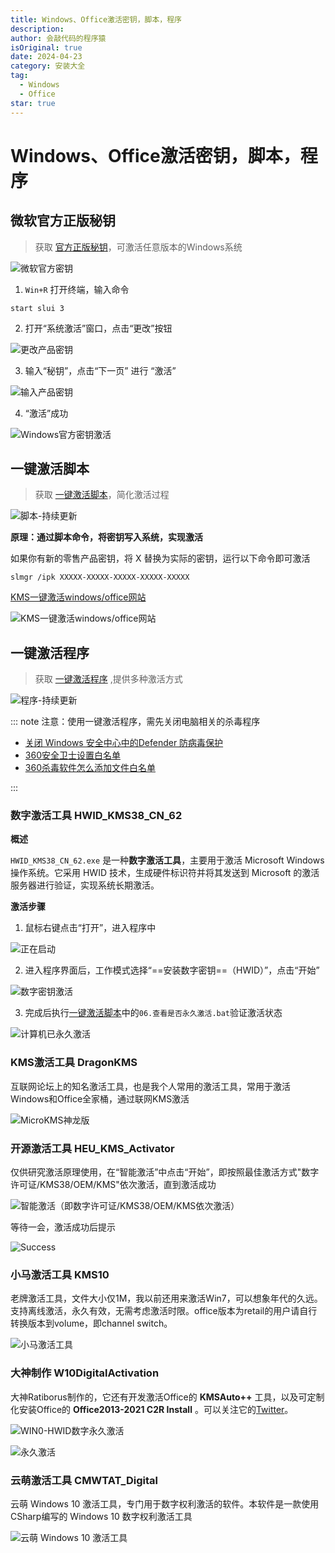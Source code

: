 ```yaml
---
title: Windows、Office激活密钥，脚本，程序
description:
author: 会敲代码的程序猿
isOriginal: true
date: 2024-04-23
category: 安装大全
tag:
  - Windows
  - Office
star: true
---
```


# Windows、Office激活密钥，脚本，程序

## 微软官方正版秘钥

> 获取 [官方正版秘钥](https://m.tb.cn/h.g0ZtnKz?tk=OoXyWIKR74J)，可激活任意版本的Windows系统

![微软官方密钥](http://img.geekyspace.cn/pictures/2024/202404231858402.png)

1. `Win+R` 打开终端，输入命令

```shell
start slui 3
```

2. 打开“系统激活”窗口，点击“更改”按钮

![更改产品密钥](http://img.geekyspace.cn/pictures/2024/202404232040995.png)

3. 输入“秘钥”，点击“下一页” 进行 “激活”

![输入产品密钥](http://img.geekyspace.cn/pictures/2024/202404232318292.png)

4. “激活”成功

![Windows官方密钥激活](http://img.geekyspace.cn/pictures/2024/202404232327475.png)

## 一键激活脚本

> 获取 [一键激活脚本](https://m.tb.cn/h.g0ZtnKz?tk=OoXyWIKR74J)，简化激活过程

![脚本-持续更新](http://img.geekyspace.cn/pictures/2024/202404231900072.png)

**原理：通过脚本命令，将密钥写入系统，实现激活**

如果你有新的零售产品密钥，将 X 替换为实际的密钥，运行以下命令即可激活

```shell
slmgr /ipk XXXXX-XXXXX-XXXXX-XXXXX-XXXXX
```

[KMS一键激活windows/office网站](https://kms.cx/)

![KMS一键激活windows/office网站](http://img.geekyspace.cn/pictures/2024/202404240116136.png)

## 一键激活程序

> 获取 [一键激活程序](https://m.tb.cn/h.g0ZtnKz?tk=OoXyWIKR74J) ,提供多种激活方式

![程序-持续更新](http://img.geekyspace.cn/pictures/2024/202404231900370.png)

::: note 注意：使用一键激活程序，需先关闭电脑相关的杀毒程序

* [关闭 Windows 安全中心中的Defender 防病毒保护](https://support.microsoft.com/zh-cn/windows/%E5%85%B3%E9%97%AD-windows-%E5%AE%89%E5%85%A8%E4%B8%AD%E5%BF%83%E4%B8%AD%E7%9A%84defender-%E9%98%B2%E7%97%85%E6%AF%92%E4%BF%9D%E6%8A%A4-99e6004f-c54c-8509-773c-a4d776b77960)
* [360安全卫士设置白名单](http://www.fastaux.com/index.php?c=show&id=54)
* [360杀毒软件怎么添加文件白名单](https://www.eyunsou.com/360sd/gongnneg/bmd/)

:::

### 数字激活工具 HWID_KMS38_CN_62

**概述**

`HWID_KMS38_CN_62.exe` 是一种**数字激活工具**，主要用于激活 Microsoft Windows 操作系统。它采用 HWID 技术，生成硬件标识符并将其发送到
Microsoft 的激活服务器进行验证，实现系统长期激活。

**激活步骤**

1. 鼠标右键点击“打开”，进入程序中

![正在启动](http://img.geekyspace.cn/pictures/2024/202404232343700.png)

2. 进入程序界面后，工作模式选择“==安装数字密钥==（HWID）”，点击“开始”

![数字密钥激活](http://img.geekyspace.cn/pictures/2024/202404232345572.png)

3. 完成后执行[一键激活脚本](#一键激活脚本)中的`06.查看是否永久激活.bat`验证激活状态

![计算机已永久激活](http://img.geekyspace.cn/pictures/2024/202404232347627.png)

### KMS激活工具 DragonKMS

互联网论坛上的知名激活工具，也是我个人常用的激活工具，常用于激活Windows和Office全家桶，通过联网KMS激活

![MicroKMS神龙版](http://img.geekyspace.cn/pictures/2024/202404232356474.png)

### 开源激活工具 HEU_KMS_Activator

仅供研究激活原理使用，在“智能激活”中点击“开始”，即按照最佳激活方式"数字许可证/KMS38/OEM/KMS"依次激活，直到激活成功

![智能激活（即数字许可证/KMS38/OEM/KMS依次激活）](http://img.geekyspace.cn/pictures/2024/202404240021458.png)

等待一会，激活成功后提示

![Success](http://img.geekyspace.cn/pictures/2024/202404240027800.png)

### 小马激活工具 KMS10

老牌激活工具，文件大小仅1M，我以前还用来激活Win7，可以想象年代的久远。支持离线激活，永久有效，无需考虑激活时限。office版本为retail的用户请自行转换版本到volume，即channel
switch。

![小马激活工具](http://img.geekyspace.cn/pictures/2024/202404240037901.png)

### 大神制作 W10DigitalActivation

大神Ratiborus制作的，它还有开发激活Office的 **KMSAuto++** 工具，以及可定制化安装Office的 **Office2013-2021 C2R Install**
。可以关注它的[Twitter](https://twitter.com/ratiborus58)。

![WIN0-HWID数字永久激活](http://img.geekyspace.cn/pictures/2024/202404240055203.png)

![永久激活](http://img.geekyspace.cn/pictures/2024/202404240057039.png)

### 云萌激活工具 CMWTAT_Digital

云萌 Windows 10 激活工具，专门用于数字权利激活的软件。本软件是一款使用CSharp编写的 Windows 10 数字权利激活工具

![云萌 Windows 10 激活工具](http://img.geekyspace.cn/pictures/2024/202404240106825.png)
